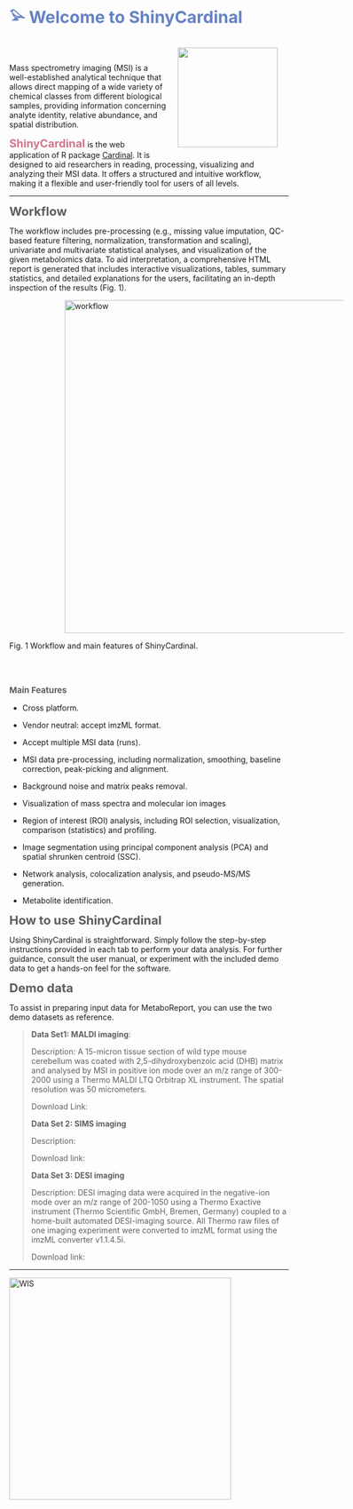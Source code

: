 <b><span style="color:#6682c4; font-size:30px;">𓅫 Welcome to ShinyCardinal</span></b>

<img src='www/img/logo.png' height="180" style = "float: right; margin: 20px;"/>

<br></br>

Mass spectrometry imaging (MSI) is a well-established analytical technique that allows direct mapping of a wide variety of chemical classes from different biological samples, providing information concerning analyte identity, relative abundance, and spatial distribution.

<b><span style="color:#d17789; font-size:20px;">ShinyCardinal</span></b> is the web application of R package <a href="https://cardinalmsi.org" target="_new">Cardinal</a>. It is designed to aid researchers in reading, processing, visualizing and analyzing their MSI data. It offers a structured and intuitive workflow, making it a flexible and user-friendly tool for users of all levels.

---

<b><span style="color:#5c5d61; font-size:22px;">Workflow</span></b>

The workflow includes pre-processing (e.g., missing value imputation, QC-based feature filtering, normalization, transformation and scaling), univariate and multivariate statistical analyses, and visualization of the given metabolomics data. To aid interpretation, a comprehensive HTML report is generated that includes interactive visualizations, tables, summary statistics, and detailed explanations for the users, facilitating an in-depth inspection of the results (Fig. 1).

<img src='www/img/workflow.png' alt='workflow' title='workflow' style="vertical-align:middle;margin:0px 100px" width='600'/>


Fig. 1 Workflow and main features of ShinyCardinal.

<br></br>

<b><span style="color:#5c5d61; font-size:15px;">Main Features</span></b>

- Cross platform.

- Vendor neutral: accept imzML format.

- Accept multiple MSI data (runs).

- MSI data pre-processing, including normalization, smoothing, baseline correction, peak-picking and alignment.

- Background noise and matrix peaks removal.

- Visualization of mass spectra and molecular ion images

- Region of interest (ROI) analysis, including ROI selection, visualization, comparison (statistics) and profiling.

- Image segmentation using principal component analysis (PCA) and spatial shrunken centroid (SSC).

- Network analysis, colocalization analysis, and pseudo-MS/MS generation.

- Metabolite identification.


<b><span style="color:#5c5d61; font-size:22px;">How to use ShinyCardinal</span></b>

Using ShinyCardinal is straightforward. Simply follow the step-by-step instructions provided in each tab to perform your data analysis. For further guidance, consult the user manual, or experiment with the included demo data to get a hands-on feel for the software.

<b><span style="color:#5c5d61; font-size:22px;">Demo data</span></b>

To assist in preparing input data for MetaboReport, you can use the two demo datasets as reference.

> **Data Set1: MALDI imaging**: 
>
> Description: A 15-micron tissue section of wild type mouse cerebellum was coated with 2,5-dihydroxybenzoic acid (DHB) matrix and analysed by MSI in positive ion mode over an m/z range of 300-2000 using a Thermo MALDI LTQ Orbitrap XL instrument. The spatial resolution was 50 micrometers.
>
> Download Link: <a href="https://www.ebi.ac.uk/metabolights/editor/MTBLS487/descriptors" target="_new"><i class="fa fa-link" aria-hidden="true"></i></i></a>
>
> **Data Set 2: SIMS imaging**
>
> Description:
>
> Download link:
>
> **Data Set 3: DESI imaging**
>
> Description: DESI imaging data were acquired in the negative-ion mode over an m/z range of 200-1050 using a Thermo Exactive instrument (Thermo Scientific GmbH, Bremen, Germany) coupled to a home-built automated DESI-imaging source. All Thermo raw files of one imaging experiment were converted to imzML format using the imzML converter v1.1.4.5i.
>
> Download link: <a href="https://www.ebi.ac.uk/metabolights/editor/MTBLS176/files" target="_new"><i class="fa fa-link" aria-hidden="true"></i></i></a>
>

---
<a href= 'https://www.weizmann.ac.il'><img src='www/img/WIS.png' alt='WIS' title='Weizmann Institute of Science' width='400'/></a>

<br></br>
